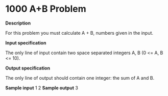 # 1000 A+B Problem

**Description**

For this problem you must calculate A + B, numbers given in the input.

**Input specification**

The only line of input contain two space separated integers A, B (0 <= A, B <= 10).

**Output specification**

The only line of output should contain one integer: the sum of A and B.

**Sample input**
1 2
**Sample output**
3
